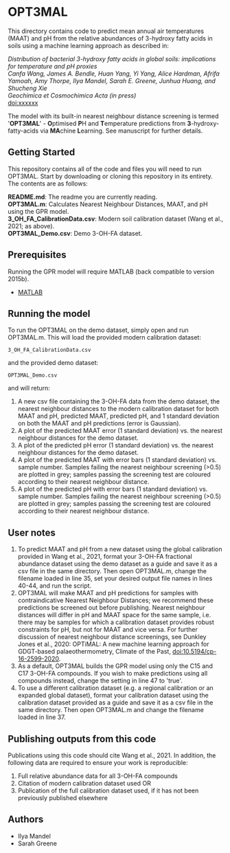# OPT3MAL

This directory contains code to predict mean annual air temperatures (MAAT) and pH from the relative abundances of 3-hydroxy fatty acids in soils using a machine learning approach as described in:

*Distribution of bacterial 3-hydroxy fatty acids in global soils: implications for temperature and pH proxies\
Canfa Wang, James A. Bendle, Huan Yang, Yi Yang, Alice Hardman, Afrifa Yamoah, Amy Thorpe, Ilya Mandel, Sarah E. Greene, Junhua Huang, and Shucheng Xie\
Geochimica et Cosmochimica Acta (in press)*\
[doi:xxxxxx](https://doi.org/xxxxx)

The model with its built-in nearest neighbour distance screening is termed '**OPT3MAL**' - **O**ptimised **P**H and **T**emperature predictions from **3**-hydroxy-fatty-acids via **MA**chine **L**earning. See manuscript for further details.

## Getting Started

This repository contains all of the code and files you will need to run OPT3MAL. Start by downloading or cloning this repository in its entirety. The contents are as follows:

**README.md**: The readme you are currently reading.\
**OPT3MAL.m**: Calculates Nearest Neighbour Distances, MAAT, and pH using the GPR model.\
**3_OH_FA_CalibrationData.csv**: Modern soil calibration dataset (Wang et al., 2021; as above).\
**OPT3MAL_Demo.csv**: Demo 3-OH-FA dataset.

## Prerequisites

Running the GPR model will require MATLAB (back compatible to version 2015b). 

* [MATLAB](https://mathworks.com/products/matlab.html)


## Running the model

To run the OPT3MAL on the demo dataset, simply open and run OPT3MAL.m. This will load the provided modern calibration dataset: 

```
3_OH_FA_CalibrationData.csv
```

and the provided demo dataset:

```
OPT3MAL_Demo.csv
```
and will return:

1) A new csv file containing the 3-OH-FA data from the demo dataset, the nearest neighbour distances to the modern calibration dataset for both MAAT and pH, predicted MAAT, predicted pH, and 1 standard deviation on both the MAAT and pH predictions (error is Gaussian).
2) A plot of the predicted MAAT error (1 standard deviation) vs. the nearest neighbour distances for the demo dataset.
3) A plot of the predicted pH error (1 standard deviation) vs. the nearest neighbour distances for the demo dataset.
4) A plot of the predicted MAAT with error bars (1 standard deviation) vs. sample number. Samples failing the nearest neighbour screening (>0.5) are plotted in grey; samples passing the screening test are coloured according to their nearest neighbour distance.
5) A plot of the predicted pH with error bars (1 standard deviation) vs. sample number. Samples failing the nearest neighbour screening (>0.5) are plotted in grey; samples passing the screening test are coloured according to their nearest neighbour distance.

## User notes 
1) To predict MAAT and pH from a new dataset using the global calibration provided in Wang et al., 2021, format your 3-OH-FA fractional abundance dataset using the demo dataset as a guide and save it as a csv file in the same directory. Then open OPT3MAL.m, change the filename loaded in line 35, set your desired output file names in lines 40-44, and run the script.
2) OPT3MAL will make MAAT and pH predictions for samples with contraindicative Nearest Neighbour Distances; we recommend these predictions be screened out before publishing. Nearest neighbour distances will differ in pH and MAAT space for the same sample, i.e. there may be samples for which a calibration dataset provides robust constraints for pH, but not for MAAT and vice versa. For further discussion of nearest neighbour distance screenings, see Dunkley Jones et al., 2020: OPTiMAL: A new machine learning approach for GDGT-based palaeothermometry, Climate of the Past, [doi:10.5194/cp-16-2599-2020](https://doi.org/10.5194/cp-16-2599-2020).
3)  As a default, OPT3MAL builds the GPR model using only the C15 and C17 3-OH-FA compounds. If you wish to make predictions using all compounds instead, change the setting in line 47 to 'true'.
4)  To use a different calibration dataset (e.g. a regional calibration or an expanded global dataset), format your calibration dataset using the calibration dataset provided as a guide and save it as a csv file in the same directory. Then open OPT3MAL.m and change the filename loaded in line 37.

## Publishing outputs from this code

Publications using this code should cite Wang et al., 2021. In addition, the following data are required to ensure your work is reproducible:
1) Full relative abundance data for all 3-OH-FA compounds
2) Citation of modern calibration dataset used OR
3) Publication of the full calibration dataset used, if it has not been previously published elsewhere

## Authors

* Ilya Mandel
* Sarah Greene
